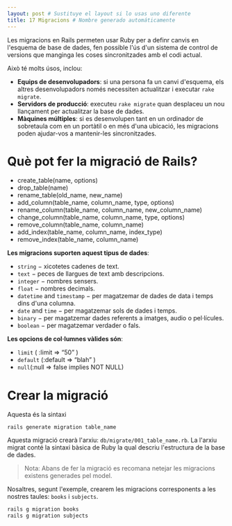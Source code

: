 ```yaml
---
layout: post # Sustituye el layout si lo usas uno diferente
title: 17 Migracions # Nombre generado automáticamente
---
```


Les migracions en Rails permeten usar Ruby per a definr canvis en l'esquema de base de dades, fen possible l'ús d'un sistema de control de versions que manginga les coses sincronitzades amb el codi actual.

Això té molts úsos, inclou:

- **Equips de desenvolupadors**: si una persona fa un canvi d'esquema, els altres desenvolupadors només necessiten actualitzar i executar `rake migrate`.
- **Servidors de producció**: executeu `rake migrate` quan desplaceu un nou llançament per actualitzar la base de dades.
- **Màquines múltiples**: si es desenvolupen tant en un ordinador de sobretaula com en un portàtil o en més d'una ubicació, les migracions poden ajudar-vos a mantenir-les sincronitzades.

# Què pot fer la migració de Rails?


- create_table(name, options)
- drop_table(name)
- rename_table(old_name, new_name)
- add_column(table_name, column_name, type, options)
- rename_column(table_name, column_name, new_column_name)
- change_column(table_name, column_name, type, options)
- remove_column(table_name, column_name)
- add_index(table_name, column_name, index_type)
- remove_index(table_name, column_name)

**Les migracions suporten aquest tipus de dades**:

- `string` − xicotetes cadenes de text.
- `text` − peces de llargues de text amb descripcions.
- `integer` − nombres sensers.
- `float` − nombres decimals.
- `datetime` and `timestamp` − per magatzemar de dades de data i temps dins d'una columna.
- `date` and `time` − per magatzemar sols de dades i temps.
- `binary` − per magatzemar dades referents a imatges, audio o pel·lícules.
- `boolean` − per magatzemar verdader o fals.

**Les opcions de col·lumnes vàlides són**:

- `limit` ( :limit => “50” )
- `default` (:default => “blah” )
- `null`(:null => false implies NOT NULL)

# Crear la migració

Aquesta és la sintaxi

```rails
rails generate migration table_name
```

Aquesta migració crearà l'arxiu: `db/migrate/001_table_name.rb`. La l'arxiu migrat conté la sintaxi bàsica de Ruby la qual descriu l'estructura de la base de dades.

> Nota: Abans de fer la migració es recomana netejar les migracions existens generades pel model.

Nosaltres, segunt l'exemple, crearem les migracions corresponents a les nostres taules: `books` i `subjects`.

```ruby
rails g migration books
rails g migration subjects
```


